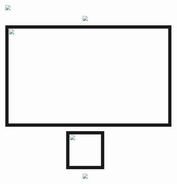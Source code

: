 

![](https://komarev.com/ghpvc/?username=Mitsk1i&plastic&color=000000)
　　　　　　　　　　　　　　　　　　　　　　　　　　　　　　　　　　　　　　　　　　　　　　　　　　　　　  
<p align="center">
<img src="https://64.media.tumblr.com/aae78c2814753fb28492bea364178d4b/be22ba8d4321bc78-20/s1280x1920/e7f38cd3d60642bf4a40c6d821112a210c748814.pnj"/>
</p>
<p align="center">
<img src="https://64.media.tumblr.com/498a0a8e49b637e79833eb5f3345b9f9/74ae2498fba38313-29/s640x960/b107d51e29d6de4f4cd7e988c8891d2527619262.gifv" width="700" height="300" border="10"/>
</p>
<p align="center">
<img src="https://64.media.tumblr.com/8c373047c3ef530922c5bb6bb02a7d7a/414e0ff2a8078496-6f/s500x750/d5899ea36f1a61c32fd987bdff05cdc8d1c09ca0.pnj" width="100" height="100" border="10"/>
</p>
<p align="center">
<img src="https://64.media.tumblr.com/aae78c2814753fb28492bea364178d4b/be22ba8d4321bc78-20/s1280x1920/e7f38cd3d60642bf4a40c6d821112a210c748814.pnj"/>
</p>
